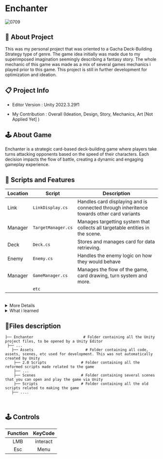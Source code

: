 <h1>Enchanter</h1>

![0709](https://github.com/Gramonesk/Enchanter/assets/154248035/41b20f66-24fe-476e-885b-ddab74e6b318)

## 🔴 About Project
  This was my personal project that was oriented to a Gacha Deck-Building Strategy type of genre. The game idea initially was made due to my superimposed imagination seemingly describing a fantasy story. The whole mechanic of this game was made as a mix of several games mechanics i played prior to this game. This project is still in further development for optimization and ideation.

## 📋 Project Info 
* Editor Version : Unity 2022.3.29f1

* My Contribution : Overall (Ideation, Design, Story, Mechanics, Art [Not Applied Yet] )

## 🕹️ About Game
Enchanter is a strategic card-based deck-building game where players take turns attacking opponents based on the speed of their characters. Each decision impacts the flow of battle, creating a dynamic and engaging gameplay experience.

## 📜 Scripts and Features

| Location |  Script       | Description                                                  |
|-----| ------- | ------------------------------------------------------------ |
| Link| `LinkDisplay.cs` | Handles card displaying and is connected through inheritence towards other card variants |
| Manager | `TargetManager.cs` | Manages targetting system that collects all targetable entities in the scene. |
| Deck | `Deck.cs` | Stores and manages card for data retrieving. |
| Enemy | `Enemy.cs`  | Handles the enemy logic on how they would behave |
| Manager | `GameManager.cs`  | Manages the flow of the game, card drawing, turn system and more. |
| | `etc`  | |
<br>

<details>
  <summary>More Details</summary>
  
1. **Post Processing**
   - using shader graph and blooming to create the glow effect exclusively on the fire orbs
   - using color grading and white balance to make the visual look more engaging

3. **Object Oriented Programming**
    - using object oriented programming on the card datas, allowing open modifications for effects
    
4. **Event System**
    - using events, like delegates or scriptable objects to trigger events that would activate an effect
    
5. **Scriptable Objects**
    - using scriptable objects, as the main data to store the cards data and also their Effect Functionality improving overall memory management
    
6. **Particle System**
   - using a customly made particle system to create the visuals for the cards.

8. **AI / Enemy behaviour**
   - currently using a simple longest sequence searching with a DFS like approach by using recursion using the enemy's hand as data.
   - Future Plans:
       - using a procedural approach to determine cards that should be played as data
       - using pointing system to determine which targets should this card be used onto
</details>
<details>
  <summary>What i learned</summary>

- As the game was more data-structure oriented and also was the game made with personal interest, the development process took way longer which taught me a lot in terms of Game Designing and Program designing. In terms of program designing skills, i learned to utilize class diagram first beforehand; allowing a good code management and easier code execution as i don't need to think much further during the development process.
- Through the process, i learned to identify the base mechanics of the game. As an example, a notable game "Yu-Gi-OH" have effects mechanics such that they have a trigger effect like [On Draw] [On Discard] effects. These effects are modifications subsequently to the main effect of the base mechanics of the card.

| Detailed Explanation |
|----|
| As in the following problem, we would be thinking more and more into the implication of this type of unique implimentation. Assuming that we had started class designing and determining the base class, all of these couldve been done with using OOP (Object Oriented Programming) and event system implimentation. Even as a game programmer, knowing this would save me alot of times from disambiguation and deep consideration. |
 
- From this knowledge i also learned that making a design document and managing tasks are the most important aspect of game developing because it points out what was necessary at the current time. Even then when making these mechanics, i would still make the codes simple; open for modification and future uses.
<br>
</details>

## 📂Files description

```
├── Enchanter                       # Folder containing all the Unity project files, to be opened by a Unity Editor
 ├── ...
   ├── Assets                        # Folder containing all code, assets, scenes, etc used for development. This was not automatically created by Unity
    ├── 2.0 Scripts                # Folder containing all the reformed scripts made related to the game
    ├── ...
    ├── Scenes                     # Folder containing several scenes that you can open and play the game via Unity
    ├── Scripts                    # Folder containing all the old scripts related to making the game
   ├── ....
```
<br>

## 🕹️ Controls
| Function | KeyCode |
|:---:|:---:|
| LMB | interact |
| Esc | Menu |
